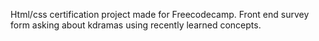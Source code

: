 Html/css certification project made for Freecodecamp. Front end survey form asking about kdramas using recently learned concepts.
